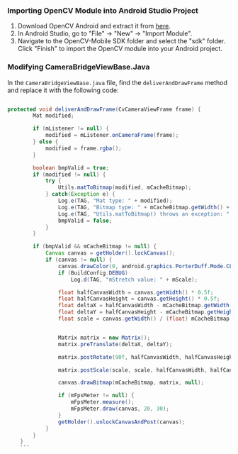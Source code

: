 ### Importing OpenCV Module into Android Studio Project

1. Download OpenCV Android and extract it from [here](https://opencv.org/releases/).
2. In Android Studio, go to "File" -> "New" -> "Import Module".
3. Navigate to the OpenCV-Mobile SDK folder and select the "sdk" folder. Click "Finish" to import the OpenCV module into your Android project.

### Modifying CameraBridgeViewBase.Java

In the `CameraBridgeViewBase.java` file, find the `deliverAndDrawFrame` method and replace it with the following code:
```java

protected void deliverAndDrawFrame(CvCameraViewFrame frame) {
        Mat modified;

        if (mListener != null) {
            modified = mListener.onCameraFrame(frame);
        } else {
            modified = frame.rgba();
        }

        boolean bmpValid = true;
        if (modified != null) {
            try {
                Utils.matToBitmap(modified, mCacheBitmap);
            } catch(Exception e) {
                Log.e(TAG, "Mat type: " + modified);
                Log.e(TAG, "Bitmap type: " + mCacheBitmap.getWidth() + "*" + mCacheBitmap.getHeight());
                Log.e(TAG, "Utils.matToBitmap() throws an exception: " + e.getMessage());
                bmpValid = false;
            }
        }

        if (bmpValid && mCacheBitmap != null) {
            Canvas canvas = getHolder().lockCanvas();
            if (canvas != null) {
                canvas.drawColor(0, android.graphics.PorterDuff.Mode.CLEAR);
                if (BuildConfig.DEBUG)
                    Log.d(TAG, "mStretch value: " + mScale);

                float halfCanvasWidth = canvas.getWidth() * 0.5f;
                float halfCanvasHeight = canvas.getHeight() * 0.5f;
                float deltaX = halfCanvasWidth - mCacheBitmap.getWidth() * 0.5f;
                float deltaY = halfCanvasHeight - mCacheBitmap.getHeight() * 0.5f;
                float scale = canvas.getWidth() / (float) mCacheBitmap.getHeight();


                Matrix matrix = new Matrix();
                matrix.preTranslate(deltaX, deltaY);

                matrix.postRotate(90f, halfCanvasWidth, halfCanvasHeight);

                matrix.postScale(scale, scale, halfCanvasWidth, halfCanvasHeight);

                canvas.drawBitmap(mCacheBitmap, matrix, null);

                if (mFpsMeter != null) {
                    mFpsMeter.measure();
                    mFpsMeter.draw(canvas, 20, 30);
                }
                getHolder().unlockCanvasAndPost(canvas);
            }
        }
    }
	```